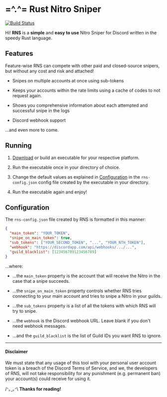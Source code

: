 # =^.^= Rust Nitro Sniper

[![Build Status](https://travis-ci.org/Melonai/rust-nitro-sniper.svg?branch=master)](https://travis-ci.org/Melonai/rust-nitro-sniper)

Hi! **RNS** is a **simple** and **easy to use** Nitro Sniper for Discord written in the speedy Rust language.

## Features

Feature-wise RNS can compete with other paid and closed-source snipers, but without any cost and risk and attached!

- Snipes on multiple accounts at once using sub-tokens

- Keeps your accounts within the rate limits using a cache of codes to not request again.

- Shows you comprehensive information about each attempted and successful snipe in the logs

- Discord webhook support

...and even more to come.

## Running

1. [Download](https://github.com/Melonai/rust-nitro-sniper/releases/) or build an executable for your respective platform.

2. Run the executable once in your directory of choice.

3. Change the default values as explained in [Configuration](https://github.com/Melonai/rust-nitro-sniper#configuration) in the `rns-config.json` config file created by the executable in your directory.

3. Run the executable again and enjoy!

## Configuration

The `rns-config.json` file created by RNS is formatted in this manner:

```json
{
  "main_token": "YOUR_TOKEN",
  "snipe_on_main_token": true,
  "sub_tokens": ["YOUR_SECOND_TOKEN", "...", "YOUR_NTH_TOKEN"],
  "webhook": "https://discordapp.com/api/webhooks/.../...",
  "guild_blacklist": [123456789123456789]
}
```
...where:

- ...the `main_token` property is the account that will receive the Nitro in the case that a snipe succeeds.

- ...the `snipe_on_main_token` property controls whether RNS tries connecting to your main account and tries to snipe a Nitro in your guilds.

- ...the `sub_tokens` property is a list of all the tokens with which RNS will try to snipe.

- ...the `webhook` is the Discord webhook URL. Leave blank if you don't need webhook messages.

- ...and the `guild_blacklist` is the list of Guild IDs you want RNS to ignore. 

---
#### Disclaimer

We must state that any usage of this tool with your personal user account token is a breach of the Discord Terms of Service, and we, the developers of RNS, will not take responsibility for any punishment (e.g. permanent ban) your account(s) could receive for using it.

/ᐠ｡ꞈ｡ᐟ\ **Thanks for reading!**


